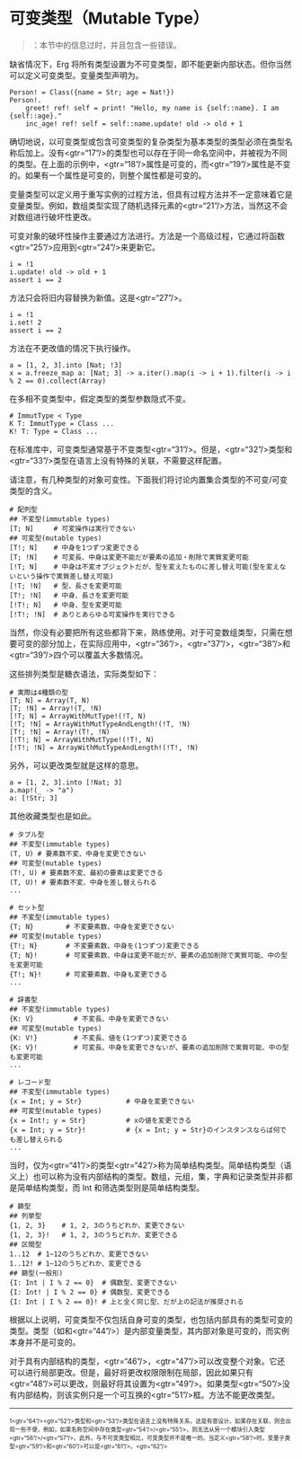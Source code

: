 # 可变类型（Mutable Type）

> ：本节中的信息过时，并且包含一些错误。

缺省情况下，Erg 将所有类型设置为不可变类型，即不能更新内部状态。但你当然可以定义可变类型。变量类型声明为。


```erg
Person! = Class({name = Str; age = Nat!})
Person!.
    greet! ref! self = print! "Hello, my name is {self::name}. I am {self::age}."
    inc_age! ref! self = self::name.update! old -> old + 1
```

确切地说，以可变类型或包含可变类型的复杂类型为基本类型的类型必须在类型名称后加上。没有<gtr=“17”/>的类型也可以存在于同一命名空间中，并被视为不同的类型。在上面的示例中，<gtr=“18”/>属性是可变的，而<gtr=“19”/>属性是不变的。如果有一个属性是可变的，则整个属性都是可变的。

变量类型可以定义用于重写实例的过程方法，但具有过程方法并不一定意味着它是变量类型。例如，数组类型实现了随机选择元素的<gtr=“21”/>方法，当然这不会对数组进行破坏性更改。

可变对象的破坏性操作主要通过方法进行。方法是一个高级过程，它通过将函数<gtr=“25”/>应用到<gtr=“24”/>来更新它。


```erg
i = !1
i.update! old -> old + 1
assert i == 2
```

方法只会将旧内容替换为新值。这是<gtr=“27”/>。


```erg
i = !1
i.set! 2
assert i == 2
```

方法在不更改值的情况下执行操作。


```erg
a = [1, 2, 3].into [Nat; !3]
x = a.freeze_map a: [Nat; 3] -> a.iter().map(i -> i + 1).filter(i -> i % 2 == 0).collect(Array)
```

在多相不变类型中，假定类型的类型参数隐式不变。


```erg
# ImmutType < Type
K T: ImmutType = Class ...
K! T: Type = Class ...
```

在标准库中，可变类型通常基于不变类型<gtr=“31”/>。但是，<gtr=“32”/>类型和<gtr=“33”/>类型在语言上没有特殊的关联，不需要这样配置。

请注意，有几种类型的对象可变性。下面我们将讨论内置集合类型的不可变/可变类型的含义。


```erg
# 配列型
## 不変型(immutable types)
[T; N]     # 可変操作は実行できない
## 可変型(mutable types)
[T!; N]    # 中身を1つずつ変更できる
[T; !N]    # 可変長、中身は変更不能だが要素の追加・削除で実質変更可能
[!T; N]    # 中身は不変オブジェクトだが、型を変えたものに差し替え可能(型を変えないという操作で実質差し替え可能)
[!T; !N]   # 型、長さを変更可能
[T!; !N]   # 中身、長さを変更可能
[!T!; N]   # 中身、型を変更可能
[!T!; !N]  # ありとあらゆる可変操作を実行できる
```

当然，你没有必要把所有这些都背下来，熟练使用。对于可变数组类型，只需在想要可变的部分加上，在实际应用中，<gtr=“36”/>，<gtr=“37”/>，<gtr=“38”/>和<gtr=“39”/>四个可以覆盖大多数情况。

这些排列类型是糖衣语法，实际类型如下：


```erg
# 実際は4種類の型
[T; N] = Array(T, N)
[T; !N] = Array!(T, !N)
[!T; N] = ArrayWithMutType!(!T, N)
[!T; !N] = ArrayWithMutTypeAndLength!(!T, !N)
[T!; !N] = Array!(T!, !N)
[!T!; N] = ArrayWithMutType!(!T!, N)
[!T!; !N] = ArrayWithMutTypeAndLength!(!T!, !N)
```

另外，可以更改类型就是这样的意思。


```erg
a = [1, 2, 3].into [!Nat; 3]
a.map!(_ -> "a")
a: [!Str; 3]
```

其他收藏类型也是如此。


```erg
# タプル型
## 不変型(immutable types)
(T, U) # 要素数不変、中身を変更できない
## 可変型(mutable types)
(T!, U) # 要素数不変、最初の要素は変更できる
(T, U)! # 要素数不変、中身を差し替えられる
...
```


```erg
# セット型
## 不変型(immutable types)
{T; N}        # 不変要素数、中身を変更できない
## 可変型(mutable types)
{T!; N}       # 不変要素数、中身を(1つずつ)変更できる
{T; N}!       # 可変要素数、中身は変更不能だが、要素の追加削除で実質可能、中の型を変更可能
{T!; N}!      # 可変要素数、中身も変更できる
...
```


```erg
# 辞書型
## 不変型(immutable types)
{K: V}          # 不変長、中身を変更できない
## 可変型(mutable types)
{K: V!}         # 不変長、値を(1つずつ)変更できる
{K: V}!         # 可変長、中身を変更できないが、要素の追加削除で実質可能、中の型も変更可能
...
```


```erg
# レコード型
## 不変型(immutable types)
{x = Int; y = Str}           # 中身を変更できない
## 可変型(mutable types)
{x = Int!; y = Str}          # xの値を変更できる
{x = Int; y = Str}!          # {x = Int; y = Str}のインスタンスならば何でも差し替えられる
...
```

当时，仅为<gtr=“41”/>的类型<gtr=“42”/>称为简单结构类型。简单结构类型（语义上）也可以称为没有内部结构的类型。数组，元组，集，字典和记录类型并非都是简单结构类型，而 Int 和筛选类型则是简单结构类型。


```erg
# 篩型
## 列挙型
{1, 2, 3}    # 1, 2, 3のうちどれか、変更できない
{1, 2, 3}!   # 1, 2, 3のうちどれか、変更できる
## 区間型
1..12  # 1~12のうちどれか、変更できない
1..12! # 1~12のうちどれか、変更できる
## 篩型(一般形)
{I: Int | I % 2 == 0}  # 偶数型、変更できない
{I: Int! | I % 2 == 0} # 偶数型、変更できる
{I: Int | I % 2 == 0}! # 上と全く同じ型、だが上の記法が推奨される
```

根据以上说明，可变类型不仅包括自身可变的类型，也包括内部具有的类型可变的类型。类型（如和<gtr=“44”/>）是内部变量类型，其内部对象是可变的，而实例本身并不是可变的。

对于具有内部结构的类型，<gtr=“46”/>，<gtr=“47”/>可以改变整个对象。它还可以进行局部更改。但是，最好将更改权限限制在局部，因此如果只有<gtr=“48”/>可以更改，则最好将其设置为<gtr=“49”/>。如果类型<gtr=“50”/>没有内部结构，则该实例只是一个可互换的<gtr=“51”/>框。方法不能更改类型。

---

<span id="1" style="font-size:x-small">1<gtr=“64”/><gtr=“52”/>类型和<gtr=“53”/>类型在语言上没有特殊关系，这是有意设计。如果存在关联，则会出现一些不便，例如，如果名称空间中存在类型<gtr=“54”/>/<gtr=“55”/>，则无法从另一个模块引入类型<gtr=“56”/>/<gtr=“57”/>。此外，与不可变类型相比，可变类型并不是唯一的。当定义<gtr=“58”/>时，变量子类型<gtr=“59”/>和<gtr=“60”/>可以是<gtr=“61”/>。<gtr=“62”/></span>
